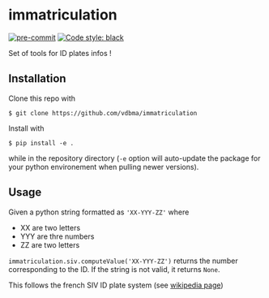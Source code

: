 # immatriculation
[![pre-commit](https://img.shields.io/badge/pre--commit-enabled-brightgreen?logo=pre-commit&logoColor=white)](https://pre-commit.com/)
[![Code style: black](https://img.shields.io/badge/code%20style-black-000000.svg)](https://github.com/psf/black)

Set of tools for ID plates infos !


## Installation

Clone this repo with

```
$ git clone https://github.com/vdbma/immatriculation
```

Install with
```
$ pip install -e .
```
while in the repository directory (`-e` option will auto-update the package for your python environement when pulling newer versions).

## Usage

Given a python string formatted as `'XX-YYY-ZZ'` where
- XX are two letters
- YYY are thre numbers
- ZZ are two letters

`immatriculation.siv.computeValue('XX-YYY-ZZ')` returns the number corresponding to the ID. If the string is not valid, it returns `None`.

This follows the french SIV ID plate system (see [wikipedia page](https://fr.wikipedia.org/wiki/Plaque_d%27immatriculation_fran%C3%A7aise))
